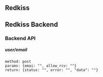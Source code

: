 ## Redkiss

## Redkiss Backend

### Backend API

#####  user/email

```
method: post
params: {emai: "", allow_rcv: ""}
return: {status: "", error: "", "data": ""}
```



